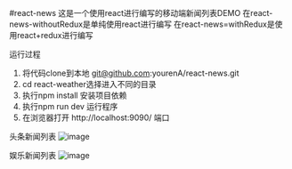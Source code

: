 #react-news
这是一个使用react进行编写的移动端新闻列表DEMO
在react-news-withoutRedux是单纯使用react进行编写
在react-news=withRedux是使用react+redux进行编写

运行过程

1. 将代码clone到本地 git@github.com:yourenA/react-news.git
2. cd react-weather选择进入不同的目录
3. 执行npm install 安装项目依赖
4. 执行npm run dev 运行程序
5. 在浏览器打开 http://localhost:9090/ 端口

头条新闻列表
![image](https://github.com/yourenA/react-news/imgs/1.png)

娱乐新闻列表
![image](https://github.com/yourenA/react-news/imgs/2.png)
